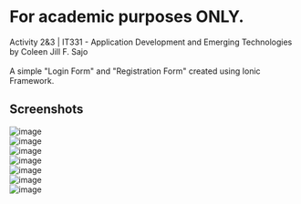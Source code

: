 # For academic purposes ONLY.
Activity 2&3 | IT331 - Application Development and Emerging Technologies <br/>
by Coleen Jill F. Sajo <br /><br/>
A simple "Login Form" and "Registration Form" created using Ionic Framework.

## Screenshots
![image](https://user-images.githubusercontent.com/108327605/180978819-79ce9306-9ec4-4abb-a6d4-7ebd7bbd23c4.png) <br/>
![image](https://user-images.githubusercontent.com/108327605/180978919-2beca172-a82e-4623-8a65-b425ae81b8c8.png) <br/>
![image](https://user-images.githubusercontent.com/108327605/180982896-0375b2d7-3520-44d9-8072-12d94e9e113f.png) <br/>
![image](https://user-images.githubusercontent.com/108327605/180157373-7795edb3-964d-4945-8ce1-e135ed49d4d3.png) <br/>
![image](https://user-images.githubusercontent.com/108327605/180979169-a237efe1-931f-411b-817c-d66903081717.png) <br/>
![image](https://user-images.githubusercontent.com/108327605/180979519-78dc9f72-fd4d-4233-ba43-78f8191922e3.png) <br/>
![image](https://user-images.githubusercontent.com/108327605/180979610-e948ab36-8bc7-4885-b1ac-67d2c584e4b0.png)

